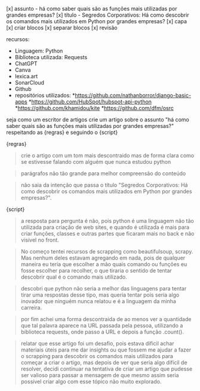 [x] assunto - há como saber quais são as funções mais utilizadas por grandes empresas?
[x] título - Segredos Corporativos: Há como descobrir os comandos mais utilizados em Python por grandes empresas?
[x] capa
[x] criar blocos
[x] separar blocos
[x] revisão


recursos:
- Linguagem: Python
- Biblioteca utilizada: Requests
- ChatGPT
- Canva
- lexica.art
- SonarCloud
- Github
- repositórios utilizados:
 *https://github.com/nathanborror/django-basic-apps
 *https://github.com/HubSpot/hubspot-api-python
 *https://github.com/khamidou/kite
 *https://github.com/dfm/osrc


seja como um escritor de artigos
crie um artigo sobre o assunto "há como saber quais são as funções mais utilizadas por grandes empresas?" respeitando as {regras} e seguindo o {script}

{regras}
> crie o artigo com um tom mais descontraido mas de forma clara como se estivesse falando com alguém que nunca estudou python

> parágrafos não tão grande para melhor compreensão do conteúdo

> não saia da intenção que passa o título "Segredos Corporativos: Há como descobrir os comandos mais utilizados em Python por grandes empresas?".

{script}
> a resposta para pergunta é não, pois python é uma linguagem não tão utilizada para criação de web sites, e quando é utilizada é mais para criar funções, classes e outras partes que ficaram mais no back e não visível no front.

> No começo tentei recursos de scrapping como beautifulsoup, scrapy. Mas nenhum deles estavam agregando em nada, pois de qualquer maneira eu teria que escolher a mão quais comando ou funções eu fosse escolher para recolher, o que tiraria o sentido de tentar descobrir qual é o comando mais utilizado.

> descobri que python não seria a melhor das linguagens para tentar tirar uma respostas desse tipo, mas queria tentar pois seria algo inovador que ninguém nunca relatou e é a linguagem da minha carreira.

> por fim achei uma forma descontraida de ao menos ver a quantidade que tal palavra aparece na URL passada pela pessoa, utilizando a biblioteca requests, onde passo a URL e depois a função .count().

> relatar que esse artigo foi um desafio, pois estava dificil achar materiais úteis para me dar insights ou que fossem me ajudar a fazer o scrapping para descobrir os comandos mais utilizados para começar a criar o artigo, mas depois de ver que seria algo difícil de resolver, decidi continuar na tentativa de criar um artigo que pudesse ser valioso para passar a mensagem de que mesmo assim seria possível criar algo com esse tópico não muito explorado.